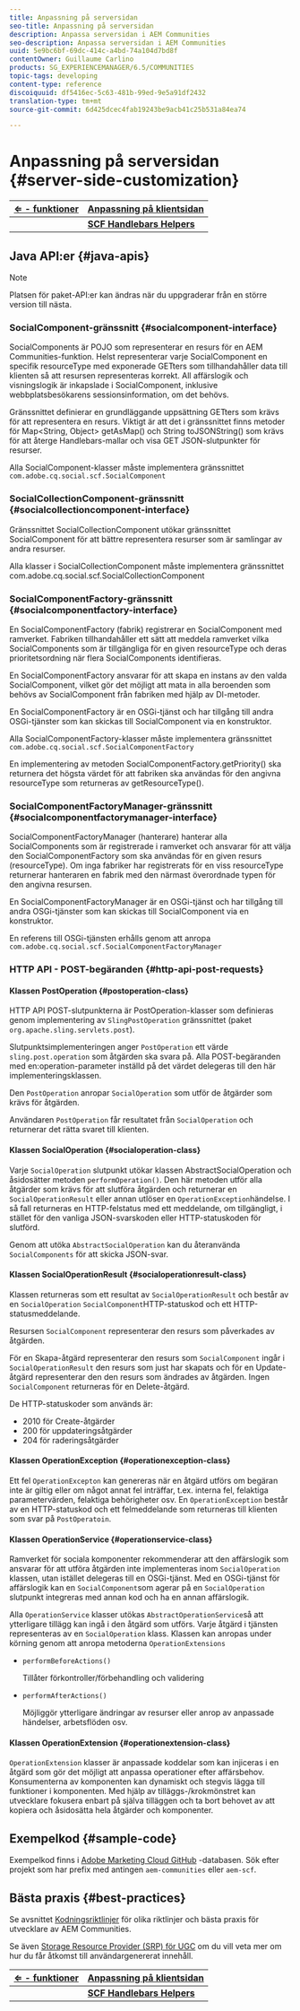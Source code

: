 ```yaml
---
title: Anpassning på serversidan
seo-title: Anpassning på serversidan
description: Anpassa serversidan i AEM Communities
seo-description: Anpassa serversidan i AEM Communities
uuid: 5e9bc6bf-69dc-414c-a4bd-74a104d7bd8f
contentOwner: Guillaume Carlino
products: SG_EXPERIENCEMANAGER/6.5/COMMUNITIES
topic-tags: developing
content-type: reference
discoiquuid: df5416ec-5c63-481b-99ed-9e5a91df2432
translation-type: tm+mt
source-git-commit: 6d425dcec4fab19243be9acb41c25b531a84ea74

---
```



# Anpassning på serversidan {#server-side-customization}

| **[⇐ - funktioner](essentials.md)** | **[Anpassning på klientsidan](client-customize.md)** |
|---|---|
|  | **[SCF Handlebars Helpers](handlebars-helpers.md)** |

## Java API:er {#java-apis}

>[!NOTE]
>
>Platsen för paket-API:er kan ändras när du uppgraderar från en större version till nästa.


### SocialComponent-gränssnitt {#socialcomponent-interface}

SocialComponents är POJO som representerar en resurs för en AEM Communities-funktion. Helst representerar varje SocialComponent en specifik resourceType med exponerade GETters som tillhandahåller data till klienten så att resursen representeras korrekt. All affärslogik och visningslogik är inkapslade i SocialComponent, inklusive webbplatsbesökarens sessionsinformation, om det behövs.

Gränssnittet definierar en grundläggande uppsättning GETters som krävs för att representera en resurs. Viktigt är att det i gränssnittet finns metoder för Map&lt;String, Object> getAsMap() och String toJSONString() som krävs för att återge Handlebars-mallar och visa GET JSON-slutpunkter för resurser.

Alla SocialComponent-klasser måste implementera gränssnittet `com.adobe.cq.social.scf.SocialComponent`

### SocialCollectionComponent-gränssnitt {#socialcollectioncomponent-interface}

Gränssnittet SocialCollectionComponent utökar gränssnittet SocialComponent för att bättre representera resurser som är samlingar av andra resurser.

Alla klasser i SocialCollectionComponent måste implementera gränssnittet com.adobe.cq.social.scf.SocialCollectionComponent

### SocialComponentFactory-gränssnitt {#socialcomponentfactory-interface}

En SocialComponentFactory (fabrik) registrerar en SocialComponent med ramverket. Fabriken tillhandahåller ett sätt att meddela ramverket vilka SocialComponents som är tillgängliga för en given resourceType och deras prioritetsordning när flera SocialComponents identifieras.

En SocialComponentFactory ansvarar för att skapa en instans av den valda SocialComponent, vilket gör det möjligt att mata in alla beroenden som behövs av SocialComponent från fabriken med hjälp av DI-metoder.

En SocialComponentFactory är en OSGi-tjänst och har tillgång till andra OSGi-tjänster som kan skickas till SocialComponent via en konstruktor.

Alla SocialComponentFactory-klasser måste implementera gränssnittet `com.adobe.cq.social.scf.SocialComponentFactory`

En implementering av metoden SocialComponentFactory.getPriority() ska returnera det högsta värdet för att fabriken ska användas för den angivna resourceType som returneras av getResourceType().

### SocialComponentFactoryManager-gränssnitt {#socialcomponentfactorymanager-interface}

SocialComponentFactoryManager (hanterare) hanterar alla SocialComponents som är registrerade i ramverket och ansvarar för att välja den SocialComponentFactory som ska användas för en given resurs (resourceType). Om inga fabriker har registrerats för en viss resourceType returnerar hanteraren en fabrik med den närmast överordnade typen för den angivna resursen.

En SocialComponentFactoryManager är en OSGi-tjänst och har tillgång till andra OSGi-tjänster som kan skickas till SocialComponent via en konstruktor.

En referens till OSGi-tjänsten erhålls genom att anropa `com.adobe.cq.social.scf.SocialComponentFactoryManager`

### HTTP API - POST-begäranden {#http-api-post-requests}

#### Klassen PostOperation {#postoperation-class}

HTTP API POST-slutpunkterna är PostOperation-klasser som definieras genom implementering av `SlingPostOperation` gränssnittet (paket `org.apache.sling.servlets.post`).

Slutpunktsimplementeringen anger `PostOperation` ett värde `sling.post.operation` som åtgärden ska svara på. Alla POST-begäranden med en:operation-parameter inställd på det värdet delegeras till den här implementeringsklassen.

Den `PostOperation` anropar `SocialOperation` som utför de åtgärder som krävs för åtgärden.

Användaren `PostOperation` får resultatet från `SocialOperation` och returnerar det rätta svaret till klienten.

#### Klassen SocialOperation {#socialoperation-class}

Varje `SocialOperation` slutpunkt utökar klassen AbstractSocialOperation och åsidosätter metoden `performOperation()`. Den här metoden utför alla åtgärder som krävs för att slutföra åtgärden och returnerar en `SocialOperationResult` eller annan utlöser en `OperationException`händelse. I så fall returneras en HTTP-felstatus med ett meddelande, om tillgängligt, i stället för den vanliga JSON-svarskoden eller HTTP-statuskoden för slutförd.

Genom att utöka `AbstractSocialOperation` kan du återanvända `SocialComponents` för att skicka JSON-svar.

#### Klassen SocialOperationResult {#socialoperationresult-class}

Klassen returneras som ett resultat av `SocialOperationResult` och består av en `SocialOperation` `SocialComponent`HTTP-statuskod och ett HTTP-statusmeddelande.

Resursen `SocialComponent` representerar den resurs som påverkades av åtgärden.

För en Skapa-åtgärd representerar den resurs som `SocialComponent` ingår i `SocialOperationResult` den resurs som just har skapats och för en Update-åtgärd representerar den den resurs som ändrades av åtgärden. Ingen `SocialComponent` returneras för en Delete-åtgärd.

De HTTP-statuskoder som används är:

* 2010 för Create-åtgärder
* 200 för uppdateringsåtgärder
* 204 för raderingsåtgärder

#### Klassen OperationException {#operationexception-class}

Ett fel `OperationExcepton` kan genereras när en åtgärd utförs om begäran inte är giltig eller om något annat fel inträffar, t.ex. interna fel, felaktiga parametervärden, felaktiga behörigheter osv. En `OperationException` består av en HTTP-statuskod och ett felmeddelande som returneras till klienten som svar på `PostOperatoin`.

#### Klassen OperationService {#operationservice-class}

Ramverket för sociala komponenter rekommenderar att den affärslogik som ansvarar för att utföra åtgärden inte implementeras inom `SocialOperation` klassen, utan istället delegeras till en OSGi-tjänst. Med en OSGi-tjänst för affärslogik kan en `SocialComponent`som agerar på en `SocialOperation` slutpunkt integreras med annan kod och ha en annan affärslogik.

Alla `OperationService` klasser utökas `AbstractOperationService`så att ytterligare tillägg kan ingå i den åtgärd som utförs. Varje åtgärd i tjänsten representeras av en `SocialOperation` klass. Klassen kan anropas under körning genom att anropa metoderna `OperationExtensions`

* `performBeforeActions()`

   Tillåter förkontroller/förbehandling och validering
* `performAfterActions()`

   Möjliggör ytterligare ändringar av resurser eller anrop av anpassade händelser, arbetsflöden osv.

#### Klassen OperationExtension {#operationextension-class}

`OperationExtension` klasser är anpassade koddelar som kan injiceras i en åtgärd som gör det möjligt att anpassa operationer efter affärsbehov. Konsumenterna av komponenten kan dynamiskt och stegvis lägga till funktioner i komponenten. Med hjälp av tilläggs-/krokmönstret kan utvecklare fokusera enbart på själva tilläggen och ta bort behovet av att kopiera och åsidosätta hela åtgärder och komponenter.

## Exempelkod {#sample-code}

Exempelkod finns i [Adobe Marketing Cloud GitHub](https://github.com/Adobe-Marketing-Cloud) -databasen. Sök efter projekt som har prefix med antingen `aem-communities` eller `aem-scf`.

## Bästa praxis {#best-practices}

Se avsnittet [Kodningsriktlinjer](code-guide.md) för olika riktlinjer och bästa praxis för utvecklare av AEM Communities.

Se även [Storage Resource Provider (SRP) för UGC](srp.md) om du vill veta mer om hur du får åtkomst till användargenererat innehåll.

| **[⇐ - funktioner](essentials.md)** | **[Anpassning på klientsidan](client-customize.md)** |
|---|---|
|  | **[SCF Handlebars Helpers](handlebars-helpers.md)** |

